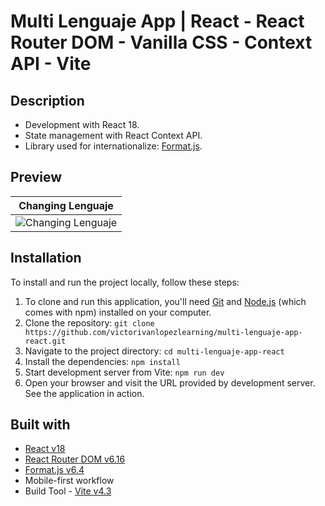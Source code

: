 # Multi Lenguaje App | React - React Router DOM - Vanilla CSS - Context API - Vite

## Description
- Development with React 18.
- State management with React Context API.
- Library used for internationalize:  [Format.js](https://formatjs.io/).

## Preview
| **Changing Lenguaje** |
| :-------------: |
| ![Changing Lenguaje](https://i.imgur.com/KfCWV1o.gif) |

## Installation

To install and run the project locally, follow these steps:

1. To clone and run this application, you'll need [Git](https://git-scm.com/) and [Node.js](https://nodejs.org/es) (which comes with npm) installed on your computer.
2. Clone the repository: `git clone https://github.com/victorivanlopezlearning/multi-lenguaje-app-react.git`
3. Navigate to the project directory: `cd multi-lenguaje-app-react`
4. Install the dependencies: `npm install`
5. Start development server from Vite: `npm run dev`
6. Open your browser and visit the URL provided by development server. See the application in action.

## Built with

- [React v18](https://es.react.dev/)
- [React Router DOM v6.16](https://reactrouter.com/)
- [Format.js v6.4](https://formatjs.io/)
- Mobile-first workflow
- Build Tool - [Vite v4.3](https://vitejs.dev)